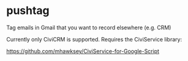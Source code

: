 # pushtag
Tag emails in Gmail that you want to record elsewhere (e.g. CRM) 

Currently only CiviCRM is supported. Requires the CiviService library:

https://github.com/mhawksey/CiviService-for-Google-Script
